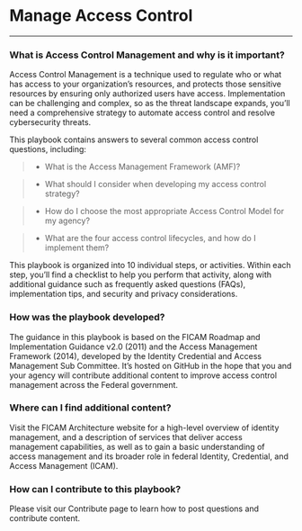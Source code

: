 # Manage Access Control
----------------------------------------------------------------

### What is Access Control Management and why is it important?

Access Control Management is a technique used to regulate who or what has access to your organization’s resources, and protects those sensitive resources by ensuring only authorized users have access. Implementation can be challenging and complex, so as the threat landscape expands, you’ll need a comprehensive strategy to automate access control and resolve cybersecurity threats.

This playbook contains answers to several common access control questions, including:

> * What is the Access Management Framework (AMF)?
	
> * What should I consider when developing my access control strategy?

> * How do I choose the most appropriate Access Control Model for my agency?

> * What are the four access control lifecycles, and how do I implement them?

This playbook is organized into 10 individual steps, or activities. Within each step, you’ll find a checklist to help you perform that activity, along with additional guidance such as frequently asked questions (FAQs), implementation tips, and security and privacy considerations.


### How was the playbook developed?

The guidance in this playbook is based on the FICAM Roadmap and Implementation Guidance v2.0 (2011) and the Access Management Framework (2014), developed by the Identity Credential and Access Management Sub Committee. It’s hosted on GitHub in the hope that you and your agency will contribute additional content to improve access control management across the Federal government.

### Where can I find additional content?

Visit the FICAM Architecture website for a high-level overview of identity management, and a description of services that deliver access management capabilities, as well as to gain a basic understanding of access management and its broader role in federal Identity, Credential, and Access Management (ICAM).


### How can I contribute to this playbook?

Please visit our Contribute page to learn how to post questions and contribute content.


